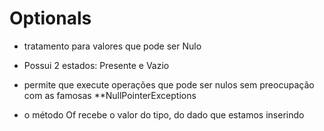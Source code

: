 # Optionals

* tratamento para valores que pode ser Nulo
* Possui 2 estados: Presente e Vazio

* permite que execute operações que pode ser nulos sem preocupação com as famosas **NullPointerExceptions

* o método Of recebe o valor do tipo, do dado que estamos inserindo